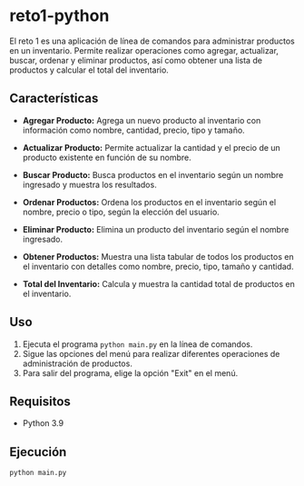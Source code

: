 # reto1-python

El reto 1 es una aplicación de línea de comandos para administrar productos en un inventario. Permite realizar operaciones como agregar, actualizar, buscar, ordenar y eliminar productos, así como obtener una lista de productos y calcular el total del inventario.

## Características

- **Agregar Producto:** Agrega un nuevo producto al inventario con información como nombre, cantidad, precio, tipo y tamaño.

- **Actualizar Producto:** Permite actualizar la cantidad y el precio de un producto existente en función de su nombre.

- **Buscar Producto:** Busca productos en el inventario según un nombre ingresado y muestra los resultados.

- **Ordenar Productos:** Ordena los productos en el inventario según el nombre, precio o tipo, según la elección del usuario.

- **Eliminar Producto:** Elimina un producto del inventario según el nombre ingresado.

- **Obtener Productos:** Muestra una lista tabular de todos los productos en el inventario con detalles como nombre, precio, tipo, tamaño y cantidad.

- **Total del Inventario:** Calcula y muestra la cantidad total de productos en el inventario.

## Uso

1. Ejecuta el programa `python main.py` en la línea de comandos.
2. Sigue las opciones del menú para realizar diferentes operaciones de administración de productos.
3. Para salir del programa, elige la opción "Exit" en el menú.

## Requisitos

- Python 3.9

## Ejecución

```bash
python main.py
